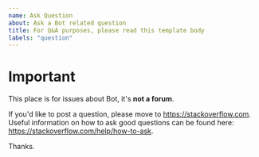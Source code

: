 ```yaml
---
name: Ask Question
about: Ask a Bot related question
title: For Q&A purposes, please read this template body
labels: "question"
---
```


<!-- WARNING: Ignoring this template could lead to the issue being closed as incomplete -->

# Important
This place is for issues about Bot, it's **not a forum**.

If you'd like to post a question, please move to https://stackoverflow.com. Useful information on how to ask good questions can be found here: https://stackoverflow.com/help/how-to-ask.

Thanks.
